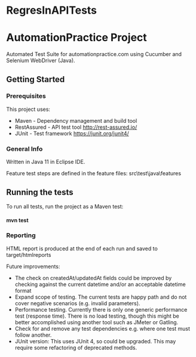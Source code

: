# RegresInAPITests

# AutomationPractice Project

Automated Test Suite for automationpractice.com using Cucumber and Selenium WebDriver (Java).


## Getting Started

### Prerequisites

This project uses:

* Maven - Dependency management and build tool
* RestAssured - API test tool http://rest-assured.io/
* JUnit - Test framework https://junit.org/junit4/

### General Info

Written in Java 11 in Eclipse IDE.

Feature test steps are defined in the feature files: src\test\java\features

## Running the tests

To run all tests, run the project as a Maven test:
#### mvn test

### Reporting

HTML report is produced at the end of each run and saved to target/htmlreports

Future improvements:
* The check on createdAt/updatedAt fields could be improved by checking against the current datetime and/or an acceptable datetime format
* Expand scope of testing. The current tests are happy path and do not cover negative scenarios (e.g. invalid parameters).
* Performance testing. Currently there is only one generic performance test (response time). There is no load testing, though this might be better accomplished using another tool such as JMeter or Gatling.
* Check for and remove any test dependencies e.g. where one test must follow another.
* JUnit version: This uses JUnit 4, so could be upgraded. This may require some refactoring of deprecated methods.
